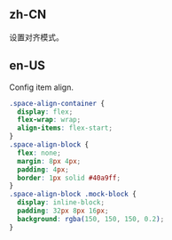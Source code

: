 ## zh-CN

设置对齐模式。

## en-US

Config item align.

```css
.space-align-container {
  display: flex;
  flex-wrap: wrap;
  align-items: flex-start;
}
.space-align-block {
  flex: none;
  margin: 8px 4px;
  padding: 4px;
  border: 1px solid #40a9ff;
}
.space-align-block .mock-block {
  display: inline-block;
  padding: 32px 8px 16px;
  background: rgba(150, 150, 150, 0.2);
}
```
